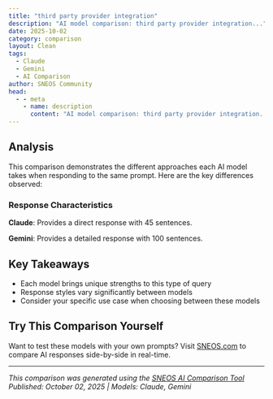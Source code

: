```yaml
---
title: "third party provider integration"
description: "AI model comparison: third party provider integration..."
date: 2025-10-02
category: comparison
layout: Clean
tags:
  - Claude
  - Gemini
  - AI Comparison
author: SNEOS Community
head:
  - - meta
    - name: description
      content: "AI model comparison: third party provider integration..."
---
```


<ChatComparison
  title="third party provider integration"
  prompt="third party provider integration"
  :responses='{
    "Claude": "# Third Party Provider Integration\n\nThird-party provider integration involves connecting external services, APIs, or platforms into your application ecosystem. Here\u0027s a comprehensive guide:\n\n## Common Types of Third-Party Integrations\n\n### 1. **Payment Processors**\n- Stripe, PayPal, Square\n- Banking APIs\n- Cryptocurrency gateways\n\n### 2. **Authentication Services**\n- OAuth providers (Google, Facebook, GitHub)\n- SSO solutions (Okta, Auth0)\n- Identity management systems\n\n### 3. **Cloud Services**\n- AWS, Azure, Google Cloud\n- Storage services (S3, Dropbox)\n- CDN providers\n\n### 4. **Communication APIs**\n- Email services (SendGrid, Mailchimp)\n- SMS providers (Twilio, Vonage)\n- Video calling (Zoom, WebRTC)\n\n### 5. **Analytics \u0026 Monitoring**\n- Google Analytics\n- Application monitoring (New Relic, DataDog)\n- Error tracking (Sentry, Rollbar)\n\n## Integration Approaches\n\n### 1. **REST API Integration**\n\u0060\u0060\u0060javascript\n// Example: Stripe payment integration\nconst stripe = require(\u0027stripe\u0027)(\u0027sk_test_...\u0027);\n\nasync function createPayment(amount, currency) {\n  try {\n    const paymentIntent = await stripe.paymentIntents.create({\n      amount: amount,\n      currency: currency,\n      automatic_payment_methods: {\n        enabled: true,\n      },\n    });\n    return paymentIntent;\n  } catch (error) {\n    console.error(\u0027Payment creation failed:\u0027, error);\n    throw error;\n  }\n}\n\u0060\u0060\u0060\n\n### 2. **SDK Integration**\n\u0060\u0060\u0060python\n# Example: AWS S3 integration\nimport boto3\nfrom botocore.exceptions import ClientError\n\nclass S3Manager:\n    def __init__(self):\n        self.s3_client = boto3.client(\u0027s3\u0027)\n    \n    def upload_file(self, file_path, bucket, object_name):\n        try:\n            self.s3_client.upload_file(file_path, bucket, object_name)\n            return True\n        except ClientError as e:\n            print(f\u0022Upload failed: {e}\u0022)\n            return False\n\u0060\u0060\u0060\n\n### 3. **Webhook Integration**\n\u0060\u0060\u0060javascript\n// Express.js webhook handler\napp.post(\u0027/webhook/stripe\u0027, express.raw({type: \u0027application/json\u0027}), (req, res) =\u003E {\n  const sig = req.headers[\u0027stripe-signature\u0027];\n  let event;\n\n  try {\n    event = stripe.webhooks.constructEvent(req.body, sig, endpointSecret);\n  } catch (err) {\n    console.log(\u0060Webhook signature verification failed.\u0060, err.message);\n    return res.status(400).send(\u0060Webhook Error: ${err.message}\u0060);\n  }\n\n  // Handle the event\n  switch (event.type) {\n    case \u0027payment_intent.succeeded\u0027:\n      handlePaymentSuccess(event.data.object);\n      break;\n    default:\n      console.log(\u0060Unhandled event type ${event.type}\u0060);\n  }\n\n  res.status(200).send(\u0027Received\u0027);\n});\n\u0060\u0060\u0060\n\n## Integration Patterns\n\n### 1. **Adapter Pattern**\n\u0060\u0060\u0060java\n// Create adapters for different payment providers\npublic interface PaymentAdapter {\n    PaymentResult processPayment(PaymentRequest request);\n}\n\npublic class StripeAdapter implements PaymentAdapter {\n    public PaymentResult processPayment(PaymentRequest request) {\n        // Stripe-specific implementation\n    }\n}\n\npublic class PayPalAdapter implements PaymentAdapter {\n    public PaymentResult processPayment(PaymentRequest request) {\n        // PayPal-specific implementation\n    }\n}\n\u0060\u0060\u0060\n\n### 2. **Factory Pattern**\n\u0060\u0060\u0060csharp\npublic class IntegrationFactory\n{\n    public static IPaymentProvider CreatePaymentProvider(string providerType)\n    {\n        return providerType.ToLower() switch\n        {\n            \u0022stripe\u0022 =\u003E new StripeProvider(),\n            \u0022paypal\u0022 =\u003E new PayPalProvider(),\n            \u0022square\u0022 =\u003E new SquareProvider(),\n            _ =\u003E throw new ArgumentException(\u0022Unknown provider type\u0022)\n        };\n    }\n}\n\u0060\u0060\u0060\n\n## Best Practices\n\n### 1. **Error Handling \u0026 Resilience",
    "Gemini": "Okay, let\u0027s break down third-party provider integration.  It\u0027s a common and often crucial process in modern software development. Here\u0027s a comprehensive overview covering key aspects:\n\n**What is Third-Party Provider Integration?**\n\nIn simple terms, it\u0027s the process of connecting your application, website, or system with external services or platforms offered by other companies (the \u0022third party\u0022). This allows you to extend the functionality of your system without building everything from scratch. You essentially \u0022plug in\u0022 pre-built solutions for specific tasks.\n\n**Why Integrate with Third-Party Providers?**\n\n*   **Reduced Development Time and Costs:**  Leveraging existing solutions saves significant time and resources that would otherwise be spent on development, testing, and maintenance.\n*   **Specialized Expertise:** Third-party providers often specialize in specific areas, offering highly refined and optimized services (e.g., payment processing, email marketing, analytics).\n*   **Improved Functionality:** Access to advanced features and capabilities that would be difficult or expensive to develop internally.\n*   **Scalability:**  Third-party services are often designed to handle large volumes of data and users, allowing your application to scale easily.\n*   **Focus on Core Business:**  Outsourcing non-core functionalities allows you to focus on your core business activities and competitive advantages.\n*   **Faster Time to Market:**  Integration accelerates the launch of new features and products.\n*   **Enhanced User Experience:**  Improved user experience through features like seamless payment processing, personalized recommendations, and interactive maps.\n\n**Examples of Third-Party Provider Integrations:**\n\n*   **Payment Gateways:**  Stripe, PayPal, Braintree (for handling online payments)\n*   **Email Marketing Services:**  Mailchimp, SendGrid, ActiveCampaign (for sending and managing email campaigns)\n*   **Social Media Platforms:**  Facebook, Twitter, Instagram, LinkedIn (for social login, sharing, and data retrieval)\n*   **Analytics Platforms:**  Google Analytics, Mixpanel, Amplitude (for tracking user behavior and website performance)\n*   **Cloud Storage:**  Amazon S3, Google Cloud Storage, Azure Blob Storage (for storing and retrieving files)\n*   **Mapping Services:**  Google Maps, Mapbox (for displaying maps and location-based information)\n*   **Customer Relationship Management (CRM):** Salesforce, HubSpot (for managing customer data and interactions)\n*   **Authentication Services:**  Auth0, Okta (for secure user authentication and authorization)\n*   **Search Services:**  Algolia, ElasticSearch (for powerful search functionality)\n*   **SMS/Messaging:** Twilio, Nexmo (for sending SMS messages and handling phone calls)\n*   **AI/ML Services:**  Amazon SageMaker, Google Cloud AI Platform (for machine learning models)\n\n**Key Considerations Before Integration:**\n\n*   **Business Requirements:**  Clearly define what functionality you need and how the third-party service will help you achieve your business goals.\n*   **Security:**  Assess the security practices of the third-party provider.  Ensure they comply with relevant security standards and regulations (e.g., GDPR, PCI DSS).  Understand how they handle data privacy and protection.\n*   **Reliability and Uptime:**  Check the provider\u0027s service level agreement (SLA) and track record for reliability and uptime.  Downtime can impact your application\u0027s availability.\n*   **Scalability:**  Ensure the provider can handle your expected growth in usage and data volume.\n*   **Cost:**  Compare the pricing models of different providers and consider the long-term costs, including usage fees, transaction fees, and support costs.\n*   **Documentation and Support:**  Evaluate the quality of the provider\u0027s documentation and the availability of support resources (e.g., tutorials, FAQs, developer forums).\n*   **API (Application Programming Interface):**  Understand the provider\u0027s API and how it works.  Ensure it\u0027s well-documented, easy to use, and provides the necessary functionality.\n*   **Data Integration:**  Plan how data will be exchanged between your system and the third-party service.  Consider data formats, data mapping, and data synchronization.\n*   **Compliance:** Ensure the third-party integration meets all necessary legal and regulatory compliance requirements.\n*   **Performance:** Consider the impact the integration will have on the performance of your system.\n*   **Vendor Lock-in:**  Assess the potential for vendor lock-in and consider strategies for mitigating this risk (e.g., using standardized APIs, designing for modularity).\n\n**Integration Methods:**\n\n*   **APIs (Application Programming Interfaces):**  The most common method.  APIs allow your application to communicate with the third-party service using standardized protocols (e.g., REST, SOAP, GraphQL).\n*   **SDKs (Software Development Kits):**  Collections of libraries, code samples, and documentation that simplify the integration process.\n*   **Webhooks:**  Automated notifications sent from the third-party service to your application when specific events occur.  This allows for real-time updates and asynchronous processing.\n*   **Data Import/Export:**  Transferring data between your system and the third-party service using file formats like CSV, JSON, or XML.\n*   **iFrames:**  Embedding content from the third-party service directly into your web page using an iFrame element.  (Less common due to potential security and performance issues).\n*   **Direct Database Connections:**  Connecting directly to the third-party\u0027s database. (Rare and generally discouraged due to security risks and tight coupling).\n\n**The Integration Process (General Steps):**\n\n1.  **Requirement Gathering:**  Define the specific functionality you need and the goals you want to achieve with the integration.\n2.  **Provider Selection:** Research and compare different providers based on your requirements, security, reliability, cost, and other factors.\n3.  **Account Setup:**  Create an account with the chosen provider.\n4.  **API Key/Credentials Generation:** Obtain the necessary API keys, tokens, or credentials to authenticate your application with the provider\u0027s service.\n5.  **API Exploration and Documentation Review:**  Thoroughly review the provider\u0027s API documentation to understand how to use their services.\n6.  **Code Development:**  Write the code to integrate your application with the provider\u0027s API.  This typically involves making API requests, handling responses, and processing data.\n7.  **Testing:**  Thoroughly test the integration in a development or staging environment.  Test various scenarios, including error handling, edge cases, and performance under load.\n8.  **Deployment:**  Deploy the integration to your production environment.\n9.  **Monitoring:**  Continuously monitor the integration to ensure it\u0027s functioning correctly and performing as expected.\n10. **Maintenance:**  Keep the integration up-to-date with the latest API changes and security patches from the provider.\n\n**Best Practices:**\n\n*   **Use a Configuration Management System:** Store API keys and other sensitive information securely in a configuration management system (e.g., HashiCorp Vault, AWS Secrets Manager).  Avoid hardcoding them directly in your code.\n*   **Implement Error Handling:**  Gracefully handle errors and exceptions that may occur during the integration process.  Provide informative error messages to users and log errors for debugging.\n*   **Rate Limiting and Throttling:** Implement rate limiting and throttling to prevent abuse of the API and protect your system from being overwhelmed.\n*   **Caching:**  Cache frequently accessed data from the third-party service to improve performance and reduce API requests.\n*   **Logging:**  Log all API requests and responses for auditing and debugging purposes.\n*   **Asynchronous Processing:**  Use asynchronous processing for long-running API calls to avoid blocking the main thread of your application.\n*   **Security Audits:** Regularly conduct security audits to identify and address potential vulnerabilities in the integration.\n*   **Stay Updated:**  Keep up-to-date with the provider\u0027s API changes, security updates, and best practices.\n*   **Use Dependency Injection:** Use dependency injection to make your code more testable and maintainable.\n*   **Write Unit Tests:** Write unit tests to ensure that your integration code is working correctly.\n*   **Monitor API Usage:**  Monitor your API usage to identify potential problems and optimize your integration.\n*   **Use a Circuit Breaker Pattern:** Implement a circuit breaker pattern to prevent cascading failures.\n\n**Challenges:**\n\n*   **API Changes:**  Third-party APIs can change without notice, requiring you to update your integration code.\n*   **Security Risks:**  Integrating with third-party services can introduce security risks if not done carefully.\n*   **Performance Issues:**  Third-party service performance can impact the performance of your application.\n*   **Data Privacy:**  Ensure you comply with data privacy regulations when handling data from third-party services.\n*   **Vendor Lock-in:**  Becoming too dependent on a specific third-party provider can make it difficult to switch to another provider in the future.\n*   **Cost Overruns:**  Unexpected usage fees or transaction costs can lead to cost overruns.\n*   **Complexity:** Integration can be complex, especially when dealing with multiple third-party services.\n*   **Documentation Gaps:**  Incomplete or outdated documentation can make integration difficult.\n*   **Support Limitations:** Limited or unresponsive support from the provider can hinder troubleshooting efforts.\n\n**In summary,** third-party provider integration is a powerful way to enhance your application\u0027s capabilities and reduce development costs. By carefully considering the factors outlined above, you can successfully integrate with third-party services and achieve your business goals.  Remember to prioritize security, reliability, scalability, and maintainability throughout the integration process.\n"
  }'
  published-date="08:03"
/>

## Analysis

This comparison demonstrates the different approaches each AI model takes when responding to the same prompt. Here are the key differences observed:

### Response Characteristics

**Claude**: Provides a direct response with 45 sentences. 

**Gemini**: Provides a detailed response with 100 sentences. 

## Key Takeaways

- Each model brings unique strengths to this type of query
- Response styles vary significantly between models
- Consider your specific use case when choosing between these models

## Try This Comparison Yourself

Want to test these models with your own prompts? Visit [SNEOS.com](https://sneos.com) to compare AI responses side-by-side in real-time.

---

*This comparison was generated using the [SNEOS AI Comparison Tool](https://sneos.com)*
*Published: October 02, 2025 | Models: Claude, Gemini*
